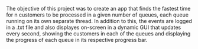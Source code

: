 The objective of this project was to create an app that finds the fastest time for n customers to be processed in a given number of queues, each queue running on its own separate thread. In addition to this, the events are logged in a .txt file and also displayes on-screen in a dynamic GUI that updates every second, showing the customers in each of the queues and displaying the progress of each queue in its respective progress bar.

